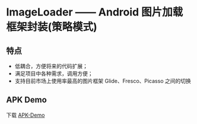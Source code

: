 # ImageLoader —— Android 图片加载框架封装(策略模式)

## 特点 ##
 - 低耦合，方便将来的代码扩展；
 - 满足项目中各种需求，调用方便；
 - 支持目前市场上使用率最高的图片框架 Glide、Fresco、Picasso 之间的切换

## APK Demo ##

下载 [APK-Demo](https://github.com/HenleyLee/ImageLoader/raw/master/app/app-release.apk)




